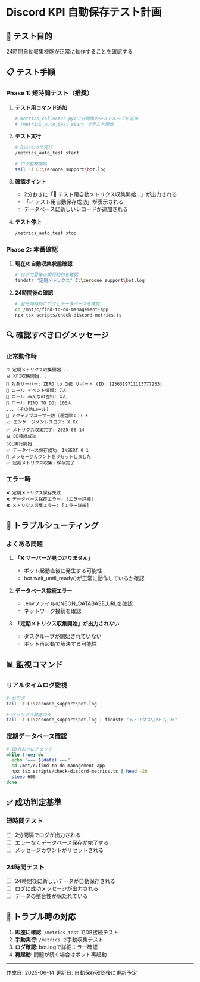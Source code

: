# Discord KPI 自動保存テスト計画

## 🎯 テスト目的
24時間自動収集機能が正常に動作することを確認する

## 📋 テスト手順

### Phase 1: 短時間テスト（推奨）

1. **テスト用コマンド追加**
   ```bash
   # metrics_collector.pyに2分間隔のテストループを追加
   # /metrics_auto_test start でテスト開始
   ```

2. **テスト実行**
   ```bash
   # Discordで実行
   /metrics_auto_test start
   
   # ログ監視開始
   tail -f C:\zeroone_support\bot.log
   ```

3. **確認ポイント**
   - 2分おきに「🧪 テスト用自動メトリクス収集開始...」が出力される
   - 「✅ テスト用自動保存成功」が表示される
   - データベースに新しいレコードが追加される

4. **テスト停止**
   ```bash
   /metrics_auto_test stop
   ```

### Phase 2: 本番確認

1. **現在の自動収集状態確認**
   ```bash
   # ログで最後の実行時刻を確認
   findstr "定期メトリクス" C:\zeroone_support\bot.log
   ```

2. **24時間後の確認**
   ```bash
   # 翌日同時刻にログとデータベースを確認
   cd /mnt/c/find-to-do-management-app
   npx tsx scripts/check-discord-metrics.ts
   ```

## 🔍 確認すべきログメッセージ

### 正常動作時
```
⏰ 定期メトリクス収集開始...
📊 KPI収集開始...
📍 対象サーバー: ZERO to ONE サポート (ID: 1236319711113777233)
👥 ロール イベント情報: 7人
👥 ロール みんなの告知: 4人
👥 ロール FIND TO DO: 100人
... (その他ロール)
👥 アクティブユーザー数（運営除く): X
📈 エンゲージメントスコア: X.XX
✅ メトリクス収集完了: 2025-06-14
📊 DB接続成功
SQL実行開始...
✅ データベース保存成功: INSERT 0 1
📝 メッセージカウントをリセットしました
✅ 定期メトリクス収集・保存完了
```

### エラー時
```
❌ 定期メトリクス保存失敗
❌ データベース保存エラー: [エラー詳細]
❌ メトリクス収集エラー: [エラー詳細]
```

## 🚨 トラブルシューティング

### よくある問題

1. **「❌ サーバーが見つかりません」**
   - ボット起動直後に発生する可能性
   - bot.wait_until_ready()が正常に動作しているか確認

2. **データベース接続エラー**
   - .envファイルのNEON_DATABASE_URLを確認
   - ネットワーク接続を確認

3. **「定期メトリクス収集開始」が出力されない**
   - タスクループが開始されていない
   - ボット再起動で解決する可能性

## 📊 監視コマンド

### リアルタイムログ監視
```bash
# 全ログ
tail -f C:\zeroone_support\bot.log

# メトリクス関連のみ
tail -f C:\zeroone_support\bot.log | findstr "メトリクス\|KPI\|DB"
```

### 定期データベース確認
```bash
# 10分おきにチェック
while true; do
  echo "=== $(date) ==="
  cd /mnt/c/find-to-do-management-app
  npx tsx scripts/check-discord-metrics.ts | head -20
  sleep 600
done
```

## ✅ 成功判定基準

### 短時間テスト
- [ ] 2分間隔でログが出力される
- [ ] エラーなくデータベース保存が完了する
- [ ] メッセージカウントがリセットされる

### 24時間テスト
- [ ] 24時間後に新しいデータが自動保存される
- [ ] ログに成功メッセージが出力される
- [ ] データの整合性が保たれている

## 🔧 トラブル時の対応

1. **即座に確認**: `/metrics_test` でDB接続テスト
2. **手動実行**: `/metrics` で手動収集テスト
3. **ログ確認**: bot.logで詳細エラー確認
4. **再起動**: 問題が続く場合はボット再起動

---
作成日: 2025-06-14
更新日: 自動保存確認後に更新予定
